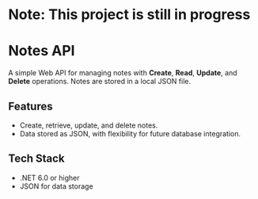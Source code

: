 # Note: This project is still in progress

# Notes API

A simple Web API for managing notes with **Create**, **Read**, **Update**, and **Delete** operations. Notes are stored in a local JSON file.

## Features
- Create, retrieve, update, and delete notes.
- Data stored as JSON, with flexibility for future database integration.

## Tech Stack
- .NET 6.0 or higher
- JSON for data storage
